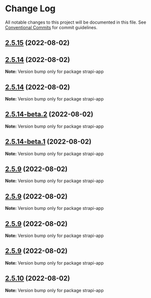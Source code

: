 # Change Log

All notable changes to this project will be documented in this file.
See [Conventional Commits](https://conventionalcommits.org) for commit guidelines.

## [2.5.15](https://github.com/pfapi/pfapi/compare/v2.5.14-beta.3...v2.5.15) (2022-08-02)



## [2.5.14](https://github.com/pfapi/pfapi/compare/v2.5.14-beta.2...v2.5.14) (2022-08-02)

**Note:** Version bump only for package strapi-app





## [2.5.14](https://github.com/pfapi/pfapi/compare/v2.5.14-beta.2...v2.5.14) (2022-08-02)

**Note:** Version bump only for package strapi-app





## [2.5.14-beta.2](https://github.com/pfapi/pfapi/compare/v2.5.14-beta.1...v2.5.14-beta.2) (2022-08-02)

**Note:** Version bump only for package strapi-app





## [2.5.14-beta.1](https://github.com/pfapi/pfapi/compare/v2.5.14-beta.0...v2.5.14-beta.1) (2022-08-02)

**Note:** Version bump only for package strapi-app





## [2.5.9](https://github.com/pfapi/pfapi/compare/v2.5.12-beta.0...v2.5.9) (2022-08-02)

**Note:** Version bump only for package strapi-app





## [2.5.9](https://github.com/pfapi/pfapi/compare/v2.5.10-beta.0...v2.5.9) (2022-08-02)

**Note:** Version bump only for package strapi-app





## [2.5.9](https://github.com/pfapi/pfapi/compare/v2.5.11-beta.0...v2.5.9) (2022-08-02)

**Note:** Version bump only for package strapi-app





## [2.5.9](https://github.com/pfapi/pfapi/compare/v2.5.10...v2.5.9) (2022-08-02)

**Note:** Version bump only for package strapi-app





## [2.5.10](https://github.com/pfapi/pfapi/compare/v2.5.9...v2.5.10) (2022-08-02)

**Note:** Version bump only for package strapi-app
